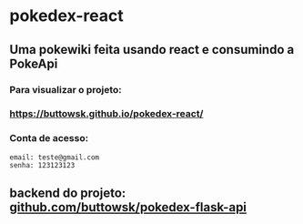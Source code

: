 # pokedex-react


## Uma pokewiki feita usando react e consumindo a PokeApi

### Para visualizar o projeto:
### https://buttowsk.github.io/pokedex-react/
### Conta de acesso:

```
email: teste@gmail.com
senha: 123123123
```

## backend do projeto: [github.com/buttowsk/pokedex-flask-api](https://github.com/buttowsk/pokedex-flask-api)
